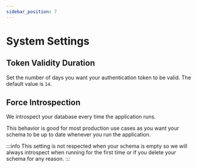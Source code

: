 ```yaml
---
sidebar_position: 7
---
```


# System Settings

## Token Validity Duration
Set the number of days you want your authentication token to be valid. The default value is `14`.

## Force Introspection
We introspect your database every time the application runs.

This behavior is good for most production use cases as you want your schema to be up to date whenever you run the application.

:::info
This setting is not respected when your schema is empty so we will always introspect when running for the first time or if you delete your schema for any reason.
:::
